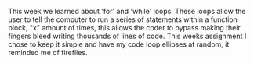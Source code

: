 This week we learned about 'for' and 'while' loops. These loops allow the user to tell the computer to run a series of statements within a function block, "x" amount of times, this allows the coder to bypass making their fingers bleed writing thousands of lines of code. This weeks assignment I chose to keep it simple and have my code loop ellipses at random, it reminded me of fireflies.
